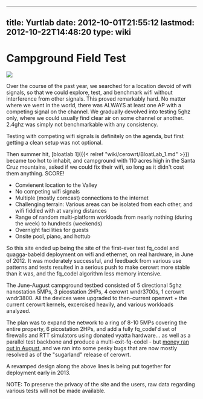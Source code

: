 
---
title: Yurtlab
date: 2012-10-01T21:55:12
lastmod: 2012-10-22T14:48:20
type: wiki
---
Campground Field Test
=====================

![](http://huchra.bufferbloat.net/~cero1/yurtlab_sm.jpg)

Over the course of the past year, we searched for a location devoid of
wifi signals, so that we could explore, test, and benchmark wifi without
interference from other signals. This proved remarkably hard. No matter
where we went in the world, there was ALWAYS at least one AP with a
competing signal on the channel. We gradually devolved into testing 5ghz
only, where we could usually find clear air on some channel or another.
2.4ghz was simply not benchmarkable with any consistency.

Testing with competing wifi signals is definitely on the agenda, but
first getting a clean setup was not optional.

Then summer hit, [bloatlab 1]({{< relref "wiki/cerowrt/BloatLab_1.md" >}}) became too hot to inhabit, and
campground with 110 acres high in the Santa Cruz mountains, asked if we
could fix their wifi, so long as it didn't cost them anything. SCORE!

-   Convienent location to the Valley
-   No competing wifi signals
-   Multiple (mostly comcast) connections to the internet
-   Challenging terrain: Various areas can be isolated from each other,
    and wifi fiddled with at varying distances
-   Range of random multi-platform workloads from nearly nothing (during
    the week) to hundreds (weekends)
-   Overnight facilities for guests
-   Onsite pool, piano, and hottub

So this site ended up being the site of the first-ever test fq\_codel
and quagga-babeld deployment on wifi and ethernet, on real hardware, in
June of 2012. It was moderately successful, and feedback from various
use patterns and tests resulted in a serious push to make cerowrt more
stable than it was, and the fq\_codel algorithm less memory intensive.

The June-August campground testbed consisted of 5 directional 5ghz
nanostation 5MPs, 3 picostation 2HPs, 4 cerowrt wndr3700s, 1 cerowrt
wndr3800. All the devices were upgraded to then-current openwrt + the
current cerowrt kernels, excercised heavily, and various workloads
analyzed.

The plan was to expand the network to a ring of 8-10 5MPs covering the
entire property, 6 picostation 2HPs, and add a fully fq\_codel'd set of
firewalls and RTT simulators using donated vyatta hardware... as well as
a parallel test backbone and produce a multi-exit-fq-codel - but [money
ran out in August](http://www.teklibre.com/cerowrt/subscribe.html), and
we ran into some pesky bugs that are now mostly resolved as of the
"sugarland" release of cerowrt.

A revamped design along the above lines is being put together for
deployment early in 2013.

NOTE: To preserve the privacy of the site and the users, raw data
regarding various tests will not be made available.
